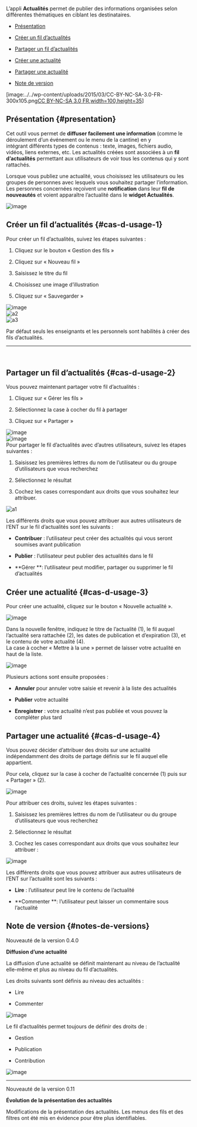 L’appli **Actualités** permet de publier des informations organisées
selon différentes thématiques en ciblant les destinataires.

-   [Présentation](index.html?iframe=true#presentation)

-   [Créer un fil d’actualités](#cas-d-usage-1)

-   [Partager un fil d’actualités](#cas-d-usage-2)

-   [Créer une actualité](index.html?iframe=true#cas-d-usage-3)

-   [Partager une actualité](index.html?iframe=true#cas-d-usage-4)

-   [Note de version](index.html?iframe=true#notes-de-versions)

[image:../../wp-content/uploads/2015/03/CC-BY-NC-SA-3.0-FR-300x105.png[CC
BY-NC-SA 3.0
FR,width=100,height=35](http://creativecommons.org/licenses/by-nc-sa/3.0/fr/)]

Présentation {#presentation}
------------

Cet outil vous permet de **diffuser facilement une information** (comme
le déroulement d’un événement ou le menu de la cantine) en y
intégrant différents types de contenus : texte, images, fichiers audio,
vidéos, liens externes, etc. Les actualités créées sont associées à un
**fil d’actualités** permettant aux utilisateurs de voir tous les
contenus qui y sont rattachés.

Lorsque vous publiez une actualité, vous choisissez les utilisateurs ou
les groupes de personnes avec lesquels vous souhaitez partager
l’information. Les personnes concernées reçoivent une **notification**
dans leur **fil de nouveautés** et voient apparaître l’actualité dans le
**widget Actualités**.

![image](../../wp-content/uploads/2016/07/Actu_11-1024x475.png)

Créer un fil d’actualités {#cas-d-usage-1}
-------------------------

Pour créer un fil d’actualités, suivez les étapes suivantes :

1.  Cliquez sur le bouton « Gestion des fils »

2.  Cliquez sur « Nouveau fil »

3.  Saisissez le titre du fil

4.  Choisissez une image d’illustration

5.  Cliquez sur « Sauvegarder »

![image](../../wp-content/uploads/2016/07/Actu_2_1-1024x318.png) \
 ![a2](../../wp-content/uploads/2015/07/a28.png) \
 ![a3](../../wp-content/uploads/2015/07/a37.png)

Par défaut seuls les enseignants et les personnels sont habilités à
créer des fils d’actualités.

* * * * *

 

Partager un fil d’actualités {#cas-d-usage-2}
----------------------------

Vous pouvez maintenant partager votre fil d’actualités :

1.  Cliquez sur « Gérer les fils »

2.  Sélectionnez la case à cocher du fil à partager

3.  Cliquez sur « Partager »

![image](../../wp-content/uploads/2016/07/Actu_2_1-1024x318.png) \
 ![image](../../wp-content/uploads/2016/07/Actu_3_1-1024x633.png) \
 Pour partager le fil d’actualités avec d’autres utilisateurs, suivez
les étapes suivantes :

1.  Saisissez les premières lettres du nom de l’utilisateur ou du groupe
    d’utilisateurs que vous recherchez

2.  Sélectionnez le résultat

3.  Cochez les cases correspondant aux droits que vous souhaitez leur
    attribuer.

![a1](../../wp-content/uploads/2015/06/a11.png)

Les différents droits que vous pouvez attribuer aux autres utilisateurs
de l’ENT sur le fil d’actualités sont les suivants :

-   **Contribuer** : l’utilisateur peut créer des actualités qui vous
    seront soumises avant publication

-   **Publier** : l’utilisateur peut publier des actualités dans le fil

-   **Gérer **: l’utilisateur peut modifier, partager ou supprimer le
    fil d’actualités

Créer une actualité {#cas-d-usage-3}
-------------------

Pour créer une actualité, cliquez sur le bouton « Nouvelle actualité ».

![image](../../wp-content/uploads/2016/01/Capture.png)

Dans la nouvelle fenêtre, indiquez le titre de l’actualité (1), le fil
auquel l’actualité sera rattachée (2), les dates de publication et
d’expiration (3), et le contenu de votre actualité (4).\
 La case à cocher « Mettre à la une » permet de laisser votre actualité
en haut de la liste.

![image](../../wp-content/uploads/2016/01/ACTU-2-1024x524.png)

Plusieurs actions sont ensuite proposées :

-   **Annuler** pour annuler votre saisie et revenir à la liste des
    actualités

-   **Publier** votre actualité

-   **Enregistrer** : votre actualité n’est pas publiée et vous pouvez
    la compléter plus tard

Partager une actualité {#cas-d-usage-4}
----------------------

Vous pouvez décider d’attribuer des droits sur une actualité
indépendamment des droits de partage définis sur le fil auquel elle
appartient.

Pour cela, cliquez sur la case à cocher de l’actualité concernée (1)
puis sur « Partager » (2).

![image](../../wp-content/uploads/2016/07/Actu_4-1-1024x626.png)

Pour attribuer ces droits, suivez les étapes suivantes :

1.  Saisissez les premières lettres du nom de l’utilisateur ou du groupe
    d’utilisateurs que vous recherchez

2.  Sélectionnez le résultat

3.  Cochez les cases correspondant aux droits que vous souhaitez leur
    attribuer :

![image](../../wp-content/uploads/2016/01/ACTU-3-1024x559.png)

Les différents droits que vous pouvez attribuer aux autres utilisateurs
de l’ENT sur l’actualité sont les suivants :

-   **Lire** : l’utilisateur peut lire le contenu de l’actualité

-   **Commenter **: l’utilisateur peut laisser un commentaire sous
    l’actualité

Note de version {#notes-de-versions}
---------------

Nouveauté de la version 0.4.0

**Diffusion d’une actualité**

La diffusion d’une actualité se définit maintenant au niveau de
l’actualité elle-même et plus au niveau du fil d’actualités.

Les droits suivants sont définis au niveau des actualités :

-   Lire

-   Commenter

![image](/assets/PARTAGE-actu1.png)

Le fil d’actualités permet toujours de définir des droits de :

-   Gestion

-   Publication

-   Contribution

![image](/assets/PARTAGE-actu2.png)

* * * * *

Nouveauté de la version 0.11

**Évolution de la présentation des actualités**

Modifications de la présentation des actualités. Les menus des fils et
des filtres ont été mis en évidence pour être plus identifiables.

 
